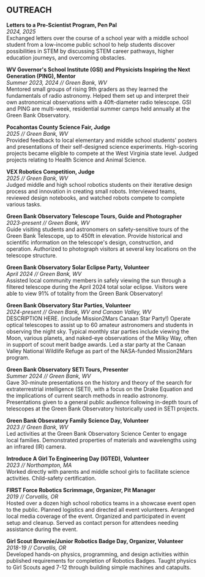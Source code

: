 ## OUTREACH
**Letters to a Pre-Scientist Program, Pen Pal**\
*2024, 2025*\
Exchanged letters over the course of a school year with a middle school student from a low-income public school to help students discover possibilities in STEM by discussing STEM career pathways, higher education journeys, and overcoming obstacles.


**WV Governor's School Institute (GSI) and Physicists Inspiring the Next Generation (PING), Mentor**\
*Summer 2023, 2024 // Green Bank, WV*\
Mentored small groups of rising 9th graders as they learned the fundamentals of radio astronomy. Helped them set up and interpret their own astronomical observations with a 40ft-diameter radio telescope. GSI and PING are multi-week, residential summer camps held annually at the Green Bank Observatory.


**Pocahontas County Science Fair, Judge**\
*2025 // Green Bank, WV*\
Provided feedback to local elementary and middle school students' posters and presentations of their self-designed science experiments. High-scoring projects became eligible to compete at the West Virginia state level. Judged projects relating to Health Science and Animal Science. 


**VEX Robotics Competition, Judge**\
*2025 // Green Bank, WV*\
Judged middle and high school robotics students on their iterative design process and innovation in creating small robots. Interviewed teams, reviewed design notebooks, and watched robots compete to complete various tasks.


**Green Bank Observatory Telescope Tours, Guide and Photographer**\
*2023-present // Green Bank, WV*\
Guide visiting students and astronomers on safety-sensitive tours of the Green Bank Telescope, up to 450ft in elevation. Provide historical and scientific information on the telescope's design, construction, and operation. Authorized to photograph visitors at several key locations on the telescope structure.


**Green Bank Observatory Solar Eclipse Party, Volunteer**\
*April 2024 // Green Bank, WV*\
Assisted local community members in safely viewing the sun through a filtered telescope during the April 2024 total solar eclipse. Visitors were able to view 91% of totality from the Green Bank Observatory!


**Green Bank Observatory Star Parties, Volunteer**\
*2024-present // Green Bank, WV and Canaan Valley, WV*\
DESCRIPTION HERE. (include Mission2Mars Canaan Star Party!)
Operate optical telescopes to assist up to 60 amateur astronomers and students in observing the night sky. Typical monthly star parties include viewing the Moon, various planets, and naked-eye observations of the Milky Way, often in support of scout merit badge awards. Led a star party at the Canaan Valley National Wildlife Refuge as part of the NASA-funded Mission2Mars program.


**Green Bank Observatory SETI Tours, Presenter**\
*Summer 2024 // Green Bank, WV*\
Gave 30-minute presentations on the history and theory of the search for extraterrestrial intelligence (SETI), with a focus on the Drake Equation and the implications of current search methods in readio astronomy. Presentations given to a general public audience following in-depth tours of telescopes at the Green Bank Observatory historically used in SETI projects.


**Green Bank Obsevatory Family Science Day, Volunteer**\
*2023 // Green Bank, WV*\
Led activities at the Green Bank Observatory Science Center to engage local families. Demonstrated properties of materials and wavelengths using an infrared (IR) camera.


**Introduce A Girl To Engineering Day (IGTED), Volunteer**\
*2023 // Northampton, MA*\
Worked directly with parents and middle school girls to facilitate science activities. Child-safety certification.


**FIRST Force Robotics Scrimmage, Organizer, Pit Manager**\
*2019 // Corvallis, OR*\
Hosted over a dozen high school robotics teams in a showcase event open to the public. Planned logistics and
directed all event volunteers. Arranged local media coverage of the event. Organized and participated in event
setup and cleanup. Served as contact person for attendees needing assistance during the event.


**Girl Scout Brownie/Junior Robotics Badge Day, Organizer, Volunteer**\
*2018-19 // Corvallis, OR*\
Developed hands-on physics, programming, and design activities within published requirements for completion
of Robotics Badges. Taught physics to Girl Scouts aged 7-12 through building simple machines and catapults.

